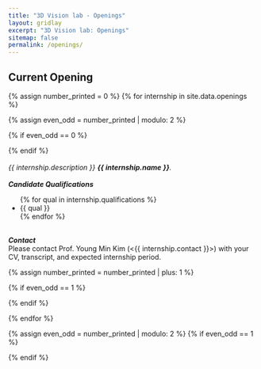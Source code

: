 ```yaml
---
title: "3D Vision lab - Openings"
layout: gridlay
excerpt: "3D Vision lab: Openings"
sitemap: false
permalink: /openings/
---
```

## Current Opening
{% assign number_printed = 0 %}
{% for internship in site.data.openings %}

{% assign even_odd = number_printed | modulo: 2 %}

{% if even_odd == 0 %}

<div class="row">
{% endif %}

<div class="col-sm-12 clearfix">
  <div style="display: flow-root;">
  <br>

  <i>
    {{ internship.description }}
    <strong> {{ internship.name }}</strong>.<br>
  </i>
  <br>
  <i>
    <strong> Candidate Qualifications </strong>
  </i>
  <ul style="overflow: hidden">
  {% for qual in internship.qualifications %}
  <li> {{ qual }} </li>
  {% endfor %}
  </ul>
  <br>
  <i>
    <strong> Contact </strong>
  </i>
  <br>
Please contact Prof. Young Min Kim (<{{ internship.contact }}>) with your CV, transcript, and expected internship period. 

</div>
</div>

{% assign number_printed = number_printed | plus: 1 %}

{% if even_odd == 1 %}

</div>
{% endif %}

{% endfor %}

{% assign even_odd = number_printed | modulo: 2 %}
{% if even_odd == 1 %}

</div>
{% endif %}